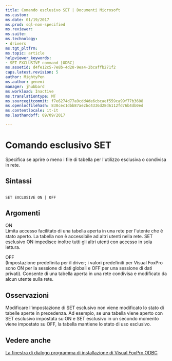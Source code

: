 ```yaml
---
title: Comando esclusivo SET | Documenti Microsoft
ms.custom: 
ms.date: 01/19/2017
ms.prod: sql-non-specified
ms.reviewer: 
ms.suite: 
ms.technology:
- drivers
ms.tgt_pltfrm: 
ms.topic: article
helpviewer_keywords:
- SET EXCLUSIVE command [ODBC]
ms.assetid: d4fe12c5-7e8b-4d20-9ea4-2bcaffb271f2
caps.latest.revision: 5
author: MightyPen
ms.author: genemi
manager: jhubbard
ms.workload: Inactive
ms.translationtype: MT
ms.sourcegitcommit: f7e6274d77a9cdd4de6cbcaef559ca99f77b3608
ms.openlocfilehash: 830cec1dbb87ae2bc4336d28d6112fd76b4db0ed
ms.contentlocale: it-it
ms.lasthandoff: 09/09/2017

---
```

# <a name="set-exclusive-command"></a>Comando esclusivo SET
Specifica se aprire o meno i file di tabella per l'utilizzo esclusiva o condivisa in rete.  
  
## <a name="syntax"></a>Sintassi  
  
```  
  
SET EXCLUSIVE ON | OFF  
```  
  
## <a name="arguments"></a>Argomenti  
 ON  
 Limita accesso facilitato di una tabella aperta in una rete per l'utente che è stato aperto. La tabella non è accessibile ad altri utenti nella rete. SET esclusivo ON impedisce inoltre tutti gli altri utenti con accesso in sola lettura.  
  
 OFF  
 (Impostazione predefinita per il driver; i valori predefiniti per Visual FoxPro sono ON per la sessione di dati globali e OFF per una sessione di dati privati). Consente di una tabella aperta in una rete condivisa e modificato da alcun utente sulla rete.  
  
## <a name="remarks"></a>Osservazioni  
 Modificare l'impostazione di SET esclusivo non viene modificato lo stato di tabelle aperte in precedenza. Ad esempio, se una tabella viene aperto con SET esclusivo impostata su ON e SET esclusivo in un secondo momento viene impostato su OFF, la tabella mantiene lo stato di uso esclusivo.  
  
## <a name="see-also"></a>Vedere anche  
 [La finestra di dialogo programma di installazione di Visual FoxPro ODBC](../../odbc/microsoft/odbc-visual-foxpro-setup-dialog-box.md)

